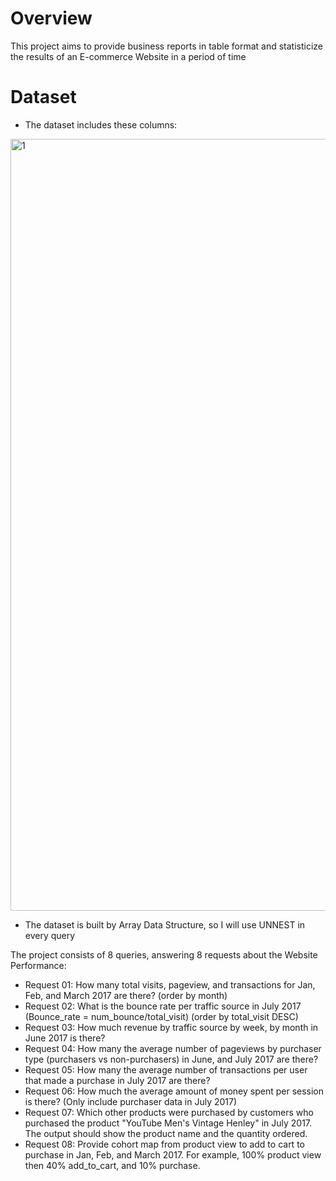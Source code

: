 # Overview
This project aims to provide business reports in table format and statisticize the results of an E-commerce Website in a period of time

# Dataset
* The dataset includes these columns:
<img width="1235" alt="1" src="https://github.com/user-attachments/assets/ddcd67af-ea2e-47c9-8702-22b352824bc6">

* The dataset is built by Array Data Structure, so I will use UNNEST in every query


  
The project consists of 8 queries, answering 8 requests about the Website Performance:
* Request 01: How many total visits, pageview, and transactions for Jan, Feb, and March 2017 are there? (order by month)
* Request 02: What is the bounce rate per traffic source in July 2017 (Bounce_rate = num_bounce/total_visit) (order by total_visit DESC)
* Request 03: How much revenue by traffic source by week, by month in June 2017 is there?
* Request 04: How many the average number of pageviews by purchaser type (purchasers vs non-purchasers) in June, and July 2017 are there?
* Request 05: How many the average number of transactions per user that made a purchase in July 2017 are there?
* Request 06: How much the average amount of money spent per session is there? (Only include purchaser data in July 2017)
* Request 07: Which other products were purchased by customers who purchased the product "YouTube Men's Vintage Henley" in July 2017. The output should show the product name and the quantity ordered.
* Request 08: Provide cohort map from product view to add to cart to purchase in Jan, Feb, and March 2017. For example, 100% product view then 40% add_to_cart, and 10% purchase.



